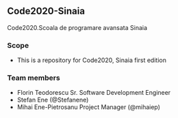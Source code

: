 ## Code2020-Sinaia
Code2020.Scoala de programare avansata Sinaia
### Scope
* This is a repository for Code2020, Sinaia first edition 
### Team members
* Florin Teodorescu Sr. Software Development Engineer
* Stefan Ene (@Stefanene)
* Mihai Ene-Pietrosanu Project Manager (@mihaiep)
